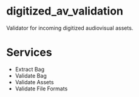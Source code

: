 # digitized_av_validation
Validator for incoming digitized audiovisual assets.

# Services
- Extract Bag
- Validate Bag
- Validate Assets
- Validate File Formats